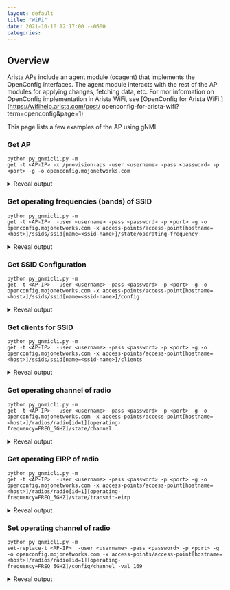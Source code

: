 ```yaml
---
layout: default
title: "WiFi"
date: 2021-10-10 12:17:00 --0600
categories:
---
```


## Overview

Arista APs include an agent module (ocagent) that implements the OpenConfig
interfaces. The agent module interacts with the rest of the AP modules for
applying changes, fetching data, etc. For mor information on OpenConfig
implementation in Arista WiFi,
see [OpenConfig for Arista WiFi.](https://wifihelp.arista.com/post/
openconfig-for-arista-wifi?term=openconfig&page=1)

This page lists a few examples of the AP using gNMI.

### Get AP

```shell
python py_gnmicli.py -m
get -t <AP-IP> -x /provision-aps -user <username> -pass <password> -p <port> -g -o openconfig.mojonetworks.com
```

<details><summary>Reveal output</summary>
<p>

```javascript
{
  "openconfig-ap-manager:provision-ap": [
    {
      "mac": "30:86:2D:B0:0F:EF",
      "config": {
        "country-code": "IN",
        "hostname": "arista"
      },
      "state": {
        "country-code": "IN",
        "hostname": "arista"
      }
    }
  ]
}
```

</p>
</details>

### Get operating frequencies (bands) of SSID

```shell
python py_gnmicli.py -m
get -t <AP-IP>  -user <username> -pass <password> -p <port> -g -o openconfig.mojonetworks.com -x access-points/access-point[hostname=<host>]/ssids/ssid[name=<ssid-name>]/state/operating-frequency
```

<details><summary>Reveal output</summary>
<p>

```javascript
FREQ_2_5_GHZ
```

</p>
</details>

### Get SSID Configuration

```shell
python py_gnmicli.py -m
get -t <AP-IP>  -user <username> -pass <password> -p <port> -g -o openconfig.mojonetworks.com -x access-points/access-point[hostname=<host>]/ssids/ssid[name=<ssid-name>]/config
```

<details><summary>Reveal output</summary>
<p>

```javascript
{
  "openconfig-access-points:dva": true,
  "openconfig-access-points:supported-data-rates-5g": [
    "openconfig-wifi-types:RATE_11MB",
    "openconfig-wifi-types:RATE_12MB",
    "openconfig-wifi-types:RATE_18MB",
    "openconfig-wifi-types:RATE_24MB",
    "openconfig-wifi-types:RATE_36MB",
    "openconfig-wifi-types:RATE_48MB",
    "openconfig-wifi-types:RATE_54MB"
  ],
  "openconfig-access-points:opmode": "WPA2_PERSONAL",
  "openconfig-access-points:okc": true,
  "openconfig-access-points:supported-data-rates-2g": [
    "openconfig-wifi-types:RATE_11MB",
    "openconfig-wifi-types:RATE_12MB",
    "openconfig-wifi-types:RATE_18MB",
    "openconfig-wifi-types:RATE_24MB",
    "openconfig-wifi-types:RATE_36MB",
    "openconfig-wifi-types:RATE_48MB",
    "openconfig-wifi-types:RATE_54MB"
  ],
  "openconfig-access-points:name": "OCWiFi1",
  "openconfig-access-points:basic-data-rates-2g": [
    "openconfig-wifi-types:RATE_11MB",
    "openconfig-wifi-types:RATE_12MB",
    "openconfig-wifi-types:RATE_18MB",
    "openconfig-wifi-types:RATE_24MB",
    "openconfig-wifi-types:RATE_36MB",
    "openconfig-wifi-types:RATE_48MB",
    "openconfig-wifi-types:RATE_54MB"
  ],
  "openconfig-access-points:wpa2-psk": "0123456789",
  "openconfig-access-points:basic-data-rates-5g": [
    "openconfig-wifi-types:RATE_11MB",
    "openconfig-wifi-types:RATE_12MB",
    "openconfig-wifi-types:RATE_18MB",
    "openconfig-wifi-types:RATE_24MB",
    "openconfig-wifi-types:RATE_36MB",
    "openconfig-wifi-types:RATE_48MB",
    "openconfig-wifi-types:RATE_54MB"
  ]
}

```

</p>
</details>

### Get clients for SSID

```shell
python py_gnmicli.py -m
get -t <AP-IP>  -user <username> -pass <password> -p <port> -g -o openconfig.mojonetworks.com -x access-points/access-point[hostname=<host>]/ssids/ssid[name=<ssid-name>]/clients
```

<details><summary>Reveal output</summary>
<p>

```javascript
{
  "openconfig-access-points:client": [
    {
      "mac": "C2:2F:42:79:CB:BA",
      "client-rf": {
        "state": {
          "phy-rate": 0,
          "rssi": -52,
          "frequency": 0,
          "snr": 42,
          "ss": 0
        }
      },
      "state": {
        "mac": "C2:2F:42:79:CB:BA",
        "counters": {
          "tx-bytes": "34707",
          "tx-retries": "0",
          "rx-bytes": "19705",
          "rx-retries": "18"
        }
      },
      "client-connection": {
        "state": {
          "username": "",
          "client-state": "openconfig-wifi-types:AUTHENTICATED",
          "hostname": "",
          "operating-system": "",
          "ipv6-addresses": [
            "fe80::c02f:42ff:fe79:cbba"
          ],
          "ipv4-address": [
            "192.168.29.250"
          ],
          "connection-time": "1628849487411018113"
        }
      }
    }
  ]
}

```

</p>
</details>

### Get operating channel of radio

```shell
python py_gnmicli.py -m
get -t <AP-IP>  -user <username> -pass <password> -p <port> -g -o openconfig.mojonetworks.com -x access-points/access-point[hostname=<host>]/radios/radio[id=1][operating-frequency=FREQ_5GHZ]/state/channel
```

<details><summary>Reveal output</summary>
<p>

```javascript
{
  timestamp: 1628855017049472718
  update {
    path {
      elem {
        name: "access-points"
      }
      elem {
        name: "access-point"
        key {
          key: "hostname"
          value: "arista"
        }
      }
      elem {
        name: "radios"
      }
      elem {
        name: "radio"
        key {
          key: "id"
          value: "1"
        }
        key {
          key: "operating-frequency"
          value: "FREQ_5GHZ"
        }
      }
      elem {
        name: "state"
      }
      elem {
        name: "channel"
      }
    }
    val {
      uint_val: 36
    }
  }
}

```

</p>
</details>

### Get operating EIRP of radio

```shell
python py_gnmicli.py -m
get -t <AP-IP>  -user <username> -pass <password> -p <port> -g -o openconfig.mojonetworks.com -x access-points/access-point[hostname=<host>]/radios/radio[id=1][operating-frequency=FREQ_5GHZ]/state/transmit-eirp
```

<details><summary>Reveal output</summary>
<p>

```javascript
{
  timestamp: 1628855017049472718
  update {
    path {
      elem {
        name: "access-points"
      }
      elem {
        name: "access-point"
        key {
          key: "hostname"
          value: "arista"
        }
      }
      elem {
        name: "radios"
      }
      elem {
        name: "radio"
        key {
          key: "id"
          value: "1"
        }
        key {
          key: "operating-frequency"
          value: "FREQ_5GHZ"
        }
      }
      elem {
        name: "state"
      }
      elem {
        name: "transmit-eirp"
      }
    }
    val {
      uint_val: 28
    }
  }
}
```

</p>
</details>

### Set operating channel of radio

```shell
python py_gnmicli.py -m
set-replace-t <AP-IP>  -user <username> -pass <password> -p <port> -g -o openconfig.mojonetworks.com -x access-points/access-point[hostname=<host>]/radios/radio[id=1][operating-frequency=FREQ_5GHZ]/config/channel -val 169
```

<details><summary>Reveal output</summary>
<p>

```javascript
response {
  path {
    elem {
      name: "access-points"
    }
    elem {
      name: "access-point"
      key {
        key: "hostname"
        value: "arista"
      }
    }
    elem {
      name: "radios"
    }
    elem {
      name: "radio"
      key {
        key: "id"
        value: "1"
      }
      key {
        key: "operating-frequency"
        value: "FREQ_5GHZ"
      }
    }
    elem {
      name: "config"
    }
    elem {
      name: "channel"
    }
  }
  op: REPLACE
}

```

</p>
</details>
